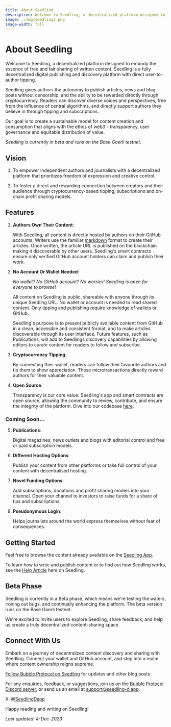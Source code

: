 ```yaml
---
title: About Seedling
description: Welcome to Seedling, a decentralized platform designed to embody the essence of free and fair sharing of written content. Seedling is a fully decentralized digital publishing and discovery platform with direct user-to-author tipping.
image: ./img/seedling2.png
image-width: full
---
```

# About Seedling

Welcome to Seedling, a decentralized platform designed to embody the essence of free and fair sharing of written content. Seedling is a fully decentralized digital publishing and discovery platform with direct user-to-author tipping.  

Seedling gives authors the autonomy to publish articles, news and blog posts without censorship, and the ability to be rewarded directly through cryptocurrency.  Readers can discover diverse voices and perspectives, free from the influence of central algorithms, and directly support authors they believe in through tipping and subscriptions.

Our goal is to create a sustainable model for content creation and consumption that aligns with the ethos of web3 - transparency, user governance and equitable distribution of value.

*Seedling is currently in beta and runs on the Base Goerli testnet.*

## Vision

1. To empower independent authors and journalists with a
decentralized platform that prioritizes freedom of
expression and creative control.

2. To foster a direct and rewarding connection between
creators and their audience through cryptocurrency-based tipping, subscriptions and on-chain profit sharing
models.


## Features

1. **Authors Own Their Content**: 
   
   With Seedling, all content is directly hosted by authors on their GitHub accounts. Writers use the familiar [markdown](https://docs.github.com/en/get-started/writing-on-github/getting-started-with-writing-and-formatting-on-github/basic-writing-and-formatting-syntax) format to create their articles. Once written, the article URL is published on the blockchain making it discoverable by other users.  Seedling's smart contracts ensure only verified GitHub account holders can claim and publish their work.

2. **No Account Or Wallet Needed**: 

   *No wallet?  No GitHub account? No worries! Seedling is open for everyone to browse!* 
   
   All content on Seedling is public, shareable with anyone through its unique Seedling URL.  No wallet or account is needed to read shared content. Only tipping and publishing require knowledge of wallets or GitHub.
   
   Seedling's purpose is to present publicly available content from GitHub in a clean, accessible and consistent format, and to make articles discoverable through its user interface.  Future features, such as Publications, will add to Seedlings discovery capabilities by allowing editors to curate content for readers to follow and subscribe.

3. **Cryptocurrency Tipping**:
  
   By connecting their wallet, readers can follow their favourite authors and tip them to show appreciation.  These microtransactions directly reward authors for their valuable content.

4. **Open Source**:

   Transparency is our core value. Seedling's app and smart contracts are open source, allowing the community to review, contribute, and ensure the integrity of the platform. Dive into our codebase [here](https://github.com/Bubble-Protocol/seedling).

### Coming Soon...

5. **Publications**:

   Digital magazines, news outlets and blogs with editorial control and free or paid subscription models.

6. **Different Hosting Options**:

   Publish your content from other platforms or take full control of your content with decentralised hosting.

7. **Novel Funding Options**:

   Add subscriptions, donations and profit sharing models into your channel.  Open your channel to investors to raise funds for a share of tips and subscriptions.

8. **Pseudonymous Login**:

   Helps journalists around the world express themselves without fear of consequences.


## Getting Started

Feel free to browse the content already available on the [Seedling App](https://seedling-d.app).

To learn how to write and publish content or to find out how Seedling works, see the [Help Article](https://seedling-d.app/article/0xe190ea61cd19683e4b18fac89d2511de737dab598c6b7853531c94aa05a5119b) here on Seedling.

## Beta Phase

Seedling is currently in a Beta phase, which means we're testing the waters, ironing out bugs, and continually enhancing the platform. The beta version runs on the Base Goerli testnet.

We're excited to invite users to explore Seedling, share feedback, and help us create a truly decentralized content-sharing space.

## Connect With Us

Embark on a journey of decentralized content discovery and sharing with Seedling. Connect your wallet and GitHub account, and step into a realm where content ownership reigns supreme.

[Follow Bubble Protocol on Seedling](https://seedling-d.app/user/github/Bubble-Protocol) for updates and other blog posts.

For any enquiries, feedback, or suggestions, join us on the [Bubble Protocol Discord server](https://discord.gg/sSnvK5C), or send us an email at support@seedling-d.app.

X: [@SeedlingDapp](https://x.com/SeedlingDapp)

Happy reading and writing on Seedling!

_Last updated: 4-Dec-2023_





